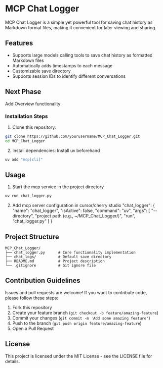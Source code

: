 # MCP Chat Logger

MCP Chat Logger is a simple yet powerful tool for saving chat history as Markdown format files, making it convenient for later viewing and sharing.

## Features

- Supports large models calling tools to save chat history as formatted Markdown files
- Automatically adds timestamps to each message
- Customizable save directory
- Supports session IDs to identify different conversations
  
## Next Phase
Add Overview functionality

### Installation Steps

1. Clone this repository:

```bash
git clone https://github.com/yourusername/MCP_Chat_Logger.git
cd MCP_Chat_Logger
```

2. Install dependencies:
Install uv beforehand

```bash
uv add "mcp[cli]"
```

## Usage

1. Start the mcp service in the project directory
```bash
uv run chat_logger.py
```

2. Add mcp server configuration in cursor/cherry studio
"chat_logger": {
      "name": "chat_logger",
      "isActive": false,
      "command": "uv",
      "args": [
        "--directory",
        "project path (e.g., ~/MCP_Chat_Logger/)",
        "run",
        "chat_logger.py"
      ]
    }

## Project Structure

```
MCP_Chat_Logger/
├── chat_logger.py      # Core functionality implementation
├── chat_logs/          # Default save directory
├── README.md           # Project description
└── .gitignore          # Git ignore file
```

## Contribution Guidelines

Issues and pull requests are welcome! If you want to contribute code, please follow these steps:

1. Fork this repository
2. Create your feature branch (`git checkout -b feature/amazing-feature`)
3. Commit your changes (`git commit -m 'Add some amazing feature'`)
4. Push to the branch (`git push origin feature/amazing-feature`)
5. Open a Pull Request

## License

This project is licensed under the MIT License - see the LICENSE file for details. 